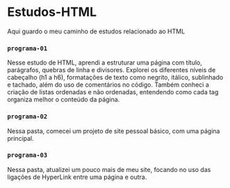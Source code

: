 # Estudos-HTML
Aqui guardo o meu caminho de estudos relacionado ao HTML

### `programa-01`
Nesse estudo de HTML, aprendi a estruturar uma página com título, parágrafos, quebras de linha e divisores. Explorei os diferentes níveis de cabeçalho (h1 a h6), formatações de texto como negrito, itálico, sublinhado e tachado, além do uso de comentários no código. Também conheci a criação de listas ordenadas e não ordenadas, entendendo como cada tag organiza melhor o conteúdo da página.

### `programa-02`
Nessa pasta, comecei um projeto de site pessoal básico, com uma página principal.

### `programa-03`
Nessa pasta, atualizei um pouco mais de meu site, focando no uso das ligações de HyperLink entre uma página e outra.
